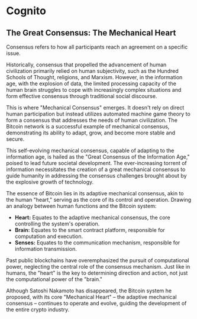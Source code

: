 # Cognito
## The Great Consensus: The Mechanical Heart

Consensus refers to how all participants reach an agreement on a specific issue.

Historically, consensus that propelled the advancement of human civilization primarily relied on human subjectivity, such as the Hundred Schools of Thought, religions, and Marxism. However, in the information age, with the explosion of data, the limited processing capacity of the human brain struggles to cope with increasingly complex situations and form effective consensus through traditional social discourse.

This is where "Mechanical Consensus" emerges. It doesn't rely on direct human participation but instead utilizes automated machine game theory to form a consensus that addresses the needs of human civilization. The Bitcoin network is a successful example of mechanical consensus, demonstrating its ability to adapt, grow, and become more stable and secure.

This self-evolving mechanical consensus, capable of adapting to the information age, is hailed as the "Great Consensus of the Information Age," poised to lead future societal development. The ever-increasing torrent of information necessitates the creation of a great mechanical consensus to guide humanity in addressing the consensus challenges brought about by the explosive growth of technology.

The essence of Bitcoin lies in its adaptive mechanical consensus, akin to the human "heart," serving as the core of its control and operation. Drawing an analogy between human functions and the Bitcoin system:

* **Heart:**  Equates to the adaptive mechanical consensus, the core controlling the system's operation.
* **Brain:**  Equates to the smart contract platform, responsible for computation and execution.
* **Senses:** Equates to the communication mechanism, responsible for information transmission.

Past public blockchains have overemphasized the pursuit of computational power, neglecting the central role of the consensus mechanism. Just like in humans, the "heart" is the key to determining direction and action, not just the computational power of the "brain."

Although Satoshi Nakamoto has disappeared, the Bitcoin system he proposed, with its core "Mechanical Heart" – the adaptive mechanical consensus – continues to operate and evolve, guiding the development of the entire crypto industry.
